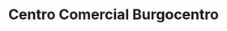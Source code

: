 ---
title: "Centro Comercial Burgocentro"
url: /las-rozas/centro-comercial-burgocentro/
shop: centro comercial
---